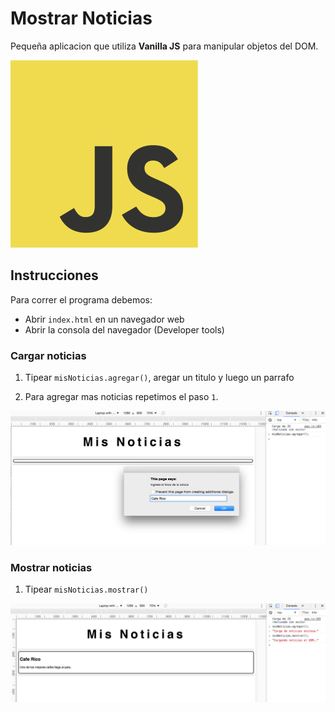 # Mostrar Noticias

Pequeña aplicacion que utiliza **Vanilla JS** para manipular objetos del DOM.

![Vanilla JS Logo](images/js.png)


## Instrucciones

Para correr el programa debemos:

- Abrir `index.html` en un navegador web
- Abrir la consola del navegador (Developer tools)

### Cargar noticias

1. Tipear `misNoticias.agregar()`, aregar un titulo y luego un parrafo

2. Para agregar mas noticias repetimos el paso `1`.

![Ejemplo de carga de noticias](images/cargar-noticias.png)

### Mostrar noticias

1. Tipear `misNoticias.mostrar()`

![Ejemplo de muestra de noticias](images/mostrar-noticias.png)



